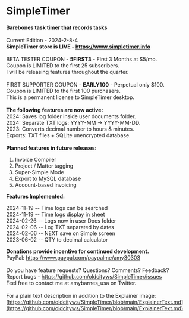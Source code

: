 # SimpleTimer
<b>Barebones task timer that records tasks</b><br>
<br> Current Edition - 2024-2-8-4
<br>
<b>SimpleTimer store is LIVE - https://www.simpletimer.info </b><br>
<br>
BETA TESTER COUPON - <b>5FIRST3</b> - First 3 Months at $5/mo.<br>
Coupon is LIMITED to the first 25 subscribers.<br>
I will be releasing features throughout the quarter. <br>
 <br>
FIRST SUPPORTER COUPON - <b>EARLY100</b> - Perpetual only $100.<br>
Coupon is LIMITED to the first 100 purchasers.<br>
This is a permanent license to SimpleTimer desktop.<br>
<br>
<b>The following features are now active:</b><br>
2024: Saves log folder inside user documents folder. <br>
2024: Separate TXT logs: YYYY-MM -> YYYY-MM-DD. <br>
2023: Converts decimal number to hours & minutes. <br>
Exports: TXT files + SQLite unencrypted database.<br>
<br>
<b>Planned features in future releases:</b>
1.  Invoice Compiler
2.  Project / Matter tagging
3.  Super-Simple Mode
4.  Export to MySQL database
5.  Account-based invoicing

<b>Features Implemented:</b><p>
2024-11-19 -- Time logs can be searched <br>
2024-11-19 -- Time logs display in sheet <br>
2024-02-26 -- Logs now in user Docs folder <br>
2024-02-06 -- Log TXT separated by dates <br>
2024-02-06 -- NEXT save on Simple screen <br>
2023-06-02 -- QTY to decimal calculator <br>

<b>Donations provide incentive for continued development. </b><br>
PayPal: https://www.paypal.com/paypalme/amy30303 <br>
<br>
Do you have feature requests?  Questions?  Comments?  Feedback?<br>
Report bugs - https://github.com/oldcityws/SimpleTimer/issues<br>
Feel free to contact me at amybarnes_usa on Twitter. <br>
<br>
For a plain text description in addition to the Explainer image: <br>
[https://github.com/oldcityws/SimpleTimer/blob/main/ExplainerText.md](https://github.com/oldcityws/SimpleTimer/blob/main/ExplainerText.md) <br>
<br>
###

